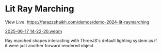 # Lit Ray Marching

View Live: https://farazzshaikh.com/demos/demo-2024-lit-raymarching

[2025-06-17 14-22-20.webm](https://github.com/user-attachments/assets/7fd6db78-5dc2-4b43-9ff6-e32e5efcfc77)

Ray marched shapes interacting with ThreeJS's default lighting system as if it were just another forward rendered object.
